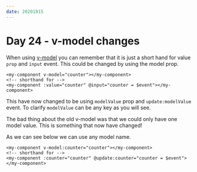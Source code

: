 ```yaml
---
date: 20201015
---
```


# Day 24 - v-model changes

When using [v-model](https://v3.vuejs.org/guide/migration/v-model.html#v-model) you can remember that it is just a short hand for value `prop` and `input` event. This could be changed by using the model prop.

```vue
<my-component v-model="counter"></my-component>
<!-- shorthand for -->
<my-component :value="counter" @input="counter = $event"></my-component>
```

This have now changed to be using `modelValue` prop and `update:modelValue` event. To clarify `modelValue` can be any key as you will see.

The bad thing about the old v-model was that we could only have one model value. This is something that now have changed!

As we can see below we can use any model name.

```vue
<my-component v-model:counter="counter"></my-component>
<!-- shorthand for -->
<my-component :counter="counter" @update:counter="counter = $event"></my-component>
```
